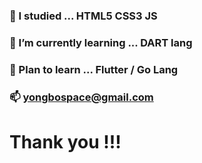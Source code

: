 ### 🎸 I studied ... HTML5 CSS3 JS
### 🌱 I’m currently learning ... DART lang
### 🎺 Plan to learn ... Flutter / Go Lang 
### 📫 yongbospace@gmail.com 

# Thank you !!!

<!--
**yongbospace/yongbospace** is a ✨ _special_ ✨ repository because its `README.md` (this file) appears on your GitHub profile.

Here are some ideas to get you started:

- 🔭 I’m currently working on ...
- 🌱 I’m currently learning ...
- 👯 I’m looking to collaborate on ...
- 🤔 I’m looking for help with ...
- 💬 Ask me about ...
- 📫 How to reach me: ...
- 😄 Pronouns: ...
- ⚡ Fun fact: ...
-->
